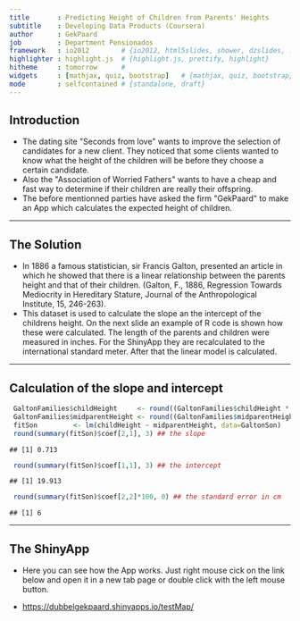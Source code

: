 ```yaml
---
title       : Predicting Height of Children from Parents' Heights
subtitle    : Developing Data Products (Coursera)
author      : GekPaard
job         : Department Pensionados
framework   : io2012        # {io2012, html5slides, shower, dzslides, ...}
highlighter : highlight.js  # {highlight.js, prettify, highlight}
hitheme     : tomorrow      # 
widgets     : [mathjax, quiz, bootstrap]   # {mathjax, quiz, bootstrap}
mode        : selfcontained # {standalone, draft}
---
```


## Introduction

- The dating site "Seconds from love" wants to improve the selection of candidates for a new client.    They noticed that some clients wanted to know what the height of the children will be before they choose a certain candidate.  
- Also the "Association of Worried Fathers" wants to have a cheap and fast way to determine if their children are really their offspring.
- The before mentionned parties have asked the firm "GekPaard" to make an App which calculates the expected height of children.

---

## The Solution

- In 1886 a famous statistician, sir Francis Galton, presented an article in which he showed that there is a linear relationship between the parents height and that of their children. (Galton, F.,  1886, Regression Towards Mediocrity in Hereditary Stature, Journal of the Anthropological Institute, 15, 246-263). 
- This dataset is used to calculate the slope an the intercept of the childrens height. On the next slide an example of R code is shown how these were calculated. The length of the parents and children were measured in inches. For the ShinyApp they are recalculated  to the international standard meter. After that the linear model is calculated.

---

## Calculation of the slope and intercept


```r
 GaltonFamilies$childHeight     <- round((GaltonFamilies$childHeight * 2.54)/100,3)
 GaltonFamilies$midparentHeight <- round((GaltonFamilies$midparentHeight * 2.54)/100,3)
 fitSon         <- lm(childHeight ~ midparentHeight, data=GaltonSon)
 round(summary(fitSon)$coef[2,1], 3) ## the slope
```

```
## [1] 0.713
```

```r
 round(summary(fitSon)$coef[1,1], 3) ## the intercept
```

```
## [1] 19.913
```

```r
 round(summary(fitSon)$coef[2,2]*100, 0) ## the standard error in cm
```

```
## [1] 6
```

--- 

## The ShinyApp

- Here you can see how the App works. Just right mouse cick on the link below and open it in a new tab page or double click with the left mouse button. 

- https://dubbelgekpaard.shinyapps.io/testMap/



